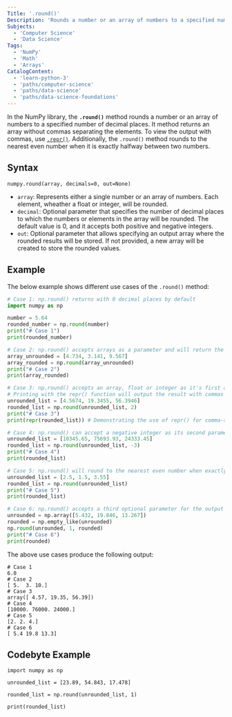 ```yaml
---
Title: '.round()'
Description: 'Rounds a number or an array of numbers to a specified number of decimal places.'
Subjects:
  - 'Computer Science'
  - 'Data Science'
Tags:
  - 'NumPy'
  - 'Math'
  - 'Arrays'
CatalogContent:
  - 'learn-python-3'
  - 'paths/computer-science'
  - 'paths/data-science'
  - 'paths/data-science-foundations'
---
```


In the NumPy library, the **`.round()`** method rounds a number or an array of numbers to a specified number of decimal places. It method returns an array without commas separating the elements. To view the output with commas, use [`.repr()`](https://www.codecademy.com/resources/docs/python/built-in-functions/repr). Additionally, the `.round()` method rounds to the nearest even number when it is exactly halfway between two numbers.

## Syntax

```psuedo
numpy.round(array, decimals=0, out=None)
```

- `array`: Represents either a single number or an array of numbers. Each element, wheather a float or integer, will be rounded.
- `decimal`: Optional parameter that specifies the number of decimal places to which the numbers or elements in the array will be rounded. The default value is 0, and it accepts both positive and negative integers.
- `out`: Optional parameter that allows specifying an output array where the rounded results will be stored. If not provided, a new array will be created to store the rounded values.

## Example

The below example shows different use cases of the `.round()` method:

```py
# Case 1: np.round() returns with 0 decimal places by default
import numpy as np

number = 5.64
rounded_number = np.round(number)
print("# Case 1")
print(rounded_number)

# Case 2: np.round() accepts arrays as a parameter and will return the elements of the array rounded.
array_unrounded = [4.734, 3.141, 9.567]
array_rounded = np.round(array_unrounded)
print("# Case 2")
print(array_rounded)

# Case 3: np.round() accepts an array, float or integer as it's first and only required parameter. It also accepts a second integer to indicate the decimal place.
# Printing with the repr() function will output the result with commas seperating the elements.
unrounded_list = [4.5674, 19.3455, 56.3946]
rounded_list = np.round(unrounded_list, 2)
print("# Case 3")
print(repr(rounded_list)) # Demonstrating the use of repr() for comma-separated output

# Case 4: np.round() can accept a negative integer as its second parameter.
unrounded_list = [10345.65, 75693.93, 24333.45]
rounded_list = np.round(unrounded_list, -3)
print("# Case 4")
print(rounded_list)

# Case 5: np.round() will round to the nearest even number when exactly halfway between two numbers.
unrounded_list = [2.5, 1.5, 3.55]
rounded_list = np.round(unrounded_list)
print("# Case 5")
print(rounded_list)

# Case 6: np.round() accepts a third optional parameter for the output array.
unrounded = np.array([5.432, 19.846, 13.267])
rounded = np.empty_like(unrounded)
np.round(unrounded, 1, rounded)
print("# Case 6")
print(rounded)
```

The above use cases produce the following output:

```shell
# Case 1
6.0
# Case 2
[ 5.  3. 10.]
# Case 3
array([ 4.57, 19.35, 56.39])
# Case 4
[10000. 76000. 24000.]
# Case 5
[2. 2. 4.]
# Case 6
[ 5.4 19.8 13.3]
```

## Codebyte Example

```codebyte/python
import numpy as np

unrounded_list = [23.89, 54.843, 17.478]

rounded_list = np.round(unrounded_list, 1)

print(rounded_list)
```
